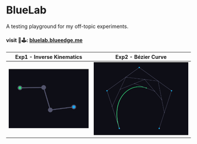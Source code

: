 # BlueLab

A testing playground for my off-topic experiments.

#### visit 🎲🕹: [bluelab.blueedge.me](https://bluelab.blueedge.me)


| Exp1 - Inverse Kinematics | Exp2 - Bézier Curve |
|-|-|
| ![invkin](./public/img/invkin.png) | ![bezcrv](./public/img/bezcrv.png) |
